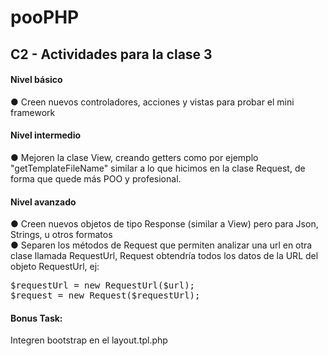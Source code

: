 pooPHP
======
<h2>C2 - Actividades para la clase 3</h2>

<h4>Nivel básico</h4>
● Creen nuevos controladores, acciones y vistas para probar el mini framework

<h4>Nivel intermedio</h4>
● Mejoren la clase View, creando getters como por ejemplo "getTemplateFileName" similar a lo que hicimos en la clase Request, de forma que quede más POO y profesional.

<h4>Nivel avanzado</h4>
● Creen nuevos objetos de tipo Response (similar a View) pero para Json, Strings, u otros formatos<br>
● Separen los métodos de Request que permiten analizar una url en otra clase llamada RequestUrl, Request obtendría todos los datos de la URL del objeto RequestUrl, ej:

<pre>
$requestUrl = new RequestUrl($url);
$request = new Request($requestUrl);
</pre>

<h4>Bonus Task:</h4>
Integren bootstrap en el layout.tpl.php
